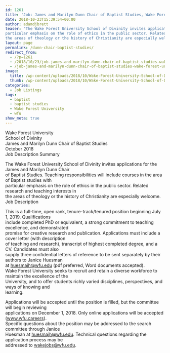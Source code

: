 ```yaml
---
id: 1261
title: 'Job: James and Marilyn Dunn Chair of Baptist Studies, Wake Forest University School of Divinity'
date: 2018-10-23T15:39:54+00:00
author: adamdjbrett
teaser: "The Wake Forest University School of Divinity invites applications for the James and Marilyn Dunn Chair of Baptist Studies. Teaching responsibilities will include courses in the area of Baptist studies with  
particular emphasis on the role of ethics in the public sector. Related research and teaching interests in  
the areas of theology or the history of Christianity are especially welcome."
layout: page
permalink: /dunn-chair-baptist-studies/
redirect_from:
  - /?p=1261
  - /2018/10/23/job-james-and-marilyn-dunn-chair-of-baptist-studies-wake-forest-university-school-of-divinity/
  - /job-james-and-marilyn-dunn-chair-of-baptist-studies-wake-forest-university-school-of-divinity/
image:
  title: /wp-content/uploads/2018/10/Wake-Forest-University-School-of-Divinity.jpg
  thumb: /wp-content/uploads/2018/10/Wake-Forest-University-School-of-Divinity-150x150.jpg
categories:
  - Job Listings
tags:
  - baptist
  - baptist studies
  - Wake Forest University
  - wfu
show_meta: true
---
```

Wake Forest University  
School of Divinity  
James and Marilyn Dunn Chair of Baptist Studies  
October 2018  
Job Description Summary

The Wake Forest University School of Divinity invites applications for the James and Marilyn Dunn Chair  
of Baptist Studies. Teaching responsibilities will include courses in the area of Baptist studies with  
particular emphasis on the role of ethics in the public sector. Related research and teaching interests in  
the areas of theology or the history of Christianity are especially welcome.  
Job Description

This is a full-time, open rank, tenure-track/tenured position beginning July 1, 2019. Qualifications  
include completed PhD or equivalent, a strong commitment to teaching excellence, and demonstrated  
promise for creative research and publication. Applications must include a cover letter (with description  
of teaching and research), transcript of highest completed degree, and a CV. Candidates must also  
supply three confidential letters of reference to be sent separately by their authors to Janice Huesman  
at huesmajh@wfu.edu (pdf preferred, Word documents accepted).  
Wake Forest University seeks to recruit and retain a diverse workforce to maintain the excellence of the  
University, and to offer students richly varied disciplines, perspectives, and ways of knowing and  
learning.

Applications will be accepted until the position is filled, but the committee will begin reviewing  
applications on December 1, 2018. Only online applications will be accepted (www.wfu.careers).  
Specific questions about the position may be addressed to the search committee through Janice  
Huesman at huesmajh@wfu.edu. Technical questions regarding the application process may be  
addressed to wakejobs@wfu.edu.
